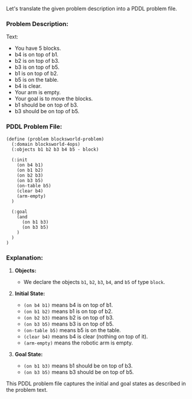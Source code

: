 Let's translate the given problem description into a PDDL problem file.

### Problem Description:

Text:
- You have 5 blocks.
- b4 is on top of b1.
- b2 is on top of b3.
- b3 is on top of b5.
- b1 is on top of b2.
- b5 is on the table.
- b4 is clear.
- Your arm is empty.
- Your goal is to move the blocks.
- b1 should be on top of b3.
- b3 should be on top of b5.

### PDDL Problem File:

```pddl
(define (problem blocksworld-problem)
  (:domain blocksworld-4ops)
  (:objects b1 b2 b3 b4 b5 - block)
  
  (:init
    (on b4 b1)
    (on b1 b2)
    (on b2 b3)
    (on b3 b5)
    (on-table b5)
    (clear b4)
    (arm-empty)
  )
  
  (:goal
    (and
      (on b1 b3)
      (on b3 b5)
    )
  )
)
```

### Explanation:

1. **Objects:**
   - We declare the objects `b1`, `b2`, `b3`, `b4`, and `b5` of type `block`.

2. **Initial State:**
   - `(on b4 b1)` means b4 is on top of b1.
   - `(on b1 b2)` means b1 is on top of b2.
   - `(on b2 b3)` means b2 is on top of b3.
   - `(on b3 b5)` means b3 is on top of b5.
   - `(on-table b5)` means b5 is on the table.
   - `(clear b4)` means b4 is clear (nothing on top of it).
   - `(arm-empty)` means the robotic arm is empty.

3. **Goal State:**
   - `(on b1 b3)` means b1 should be on top of b3.
   - `(on b3 b5)` means b3 should be on top of b5.

This PDDL problem file captures the initial and goal states as described in the problem text.